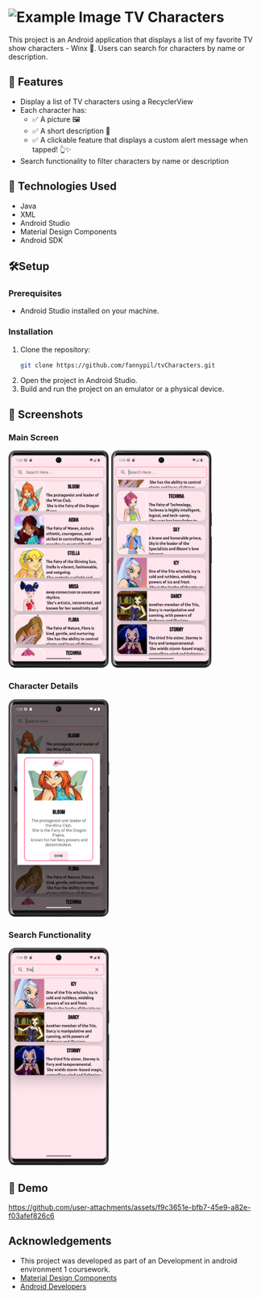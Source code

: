 # <img src="https://github-production-user-asset-6210df.s3.amazonaws.com/165273799/424170244-60ab221d-4785-403e-986b-0fe60045a695.png?X-Amz-Algorithm=AWS4-HMAC-SHA256&X-Amz-Credential=AKIAVCODYLSA53PQK4ZA%2F20250318%2Fus-east-1%2Fs3%2Faws4_request&X-Amz-Date=20250318T200813Z&X-Amz-Expires=300&X-Amz-Signature=6bf15f3c6e5872ec8facbab6d5032c96082ea78f0157ad543cfe2b153e2b6225&X-Amz-SignedHeaders=host" alt="Example Image" style="width: 70px;"> TV Characters

This project is an Android application that displays a list of my favorite TV show characters - Winx 💫.
Users can search for characters by name or description.

## 🌟 Features

- Display a list of TV characters using a RecyclerView
- Each character has:
    - ✅ A picture 🖼️
    - ✅ A short description 📖
    - ✅ A clickable feature that displays a custom alert message when tapped! 👆✨
- Search functionality to filter characters by name or description

## 🤖 Technologies Used

- Java
- XML
- Android Studio
- Material Design Components
- Android SDK

## 🛠️Setup
### Prerequisites
- Android Studio installed on your machine.
### Installation

1. Clone the repository:
   ```sh
   git clone https://github.com/fannypil/tvCharacters.git
   ```
2. Open the project in Android Studio.
3. Build and run the project on an emulator or a physical device.

## 📸 Screenshots
### Main Screen
<img src="screenshots/main_screen.png" alt="Example Image" style="width: 200px;"> <img src="screenshots/main_screen2.png" alt="Example Image" style="width: 200px;">

### Character Details
<img src="screenshots/character_details.png" alt="Example Image" style="width: 200px;">

### Search Functionality
<img src="screenshots/search_functionality.png" alt="Example Image" style="width: 200px;">

## 📸 Demo
https://github.com/user-attachments/assets/f9c3651e-bfb7-45e9-a82e-f03afef826c6

## Acknowledgements
- This project was developed as part of an Development in android environment 1 coursework.
- [Material Design Components](https://material.io/develop/android/docs/getting-started)
- [Android Developers](https://developer.android.com/docs)

